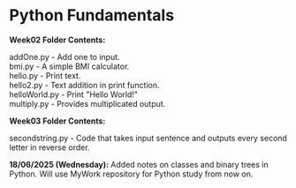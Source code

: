 # Python Fundamentals

<b>Week02 Folder Contents:</b> 

addOne.py - Add one to input.  
bmi.py - A simple BMI calculator.  
hello.py - Print text.  
hello2.py - Text addition in print function.  
helloWorld.py - Print "Hello World!"  
multiply.py - Provides multiplicated output.

<b>Week03 Folder Contents:</b>  

secondstring.py - Code that takes input sentence and outputs every second letter in reverse order.  

<b>18/06/2025 (Wednesday):</b> Added notes on classes and binary trees in Python. Will use MyWork repository for Python study from now on. 
